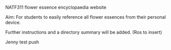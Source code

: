 NATF311 flower essence encyclopaedia website

Aim: For students to easily reference all flower essences from their personal device.

Further instructions and a directory summary will be added. (Ros to insert)

Jenny test push